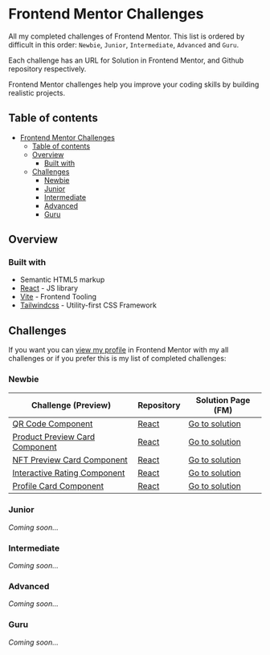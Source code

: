# Frontend Mentor Challenges

All my completed challenges of Frontend Mentor. This list is ordered by difficult in this order: `Newbie`, `Junior`, `Intermediate`, `Advanced` and `Guru`.

Each challenge has an URL for Solution in Frontend Mentor, and Github repository respectively.

Frontend Mentor challenges help you improve your coding skills by building realistic projects.

## Table of contents

- [Frontend Mentor Challenges](#frontend-mentor-challenges)
  - [Table of contents](#table-of-contents)
  - [Overview](#overview)
    - [Built with](#built-with)
  - [Challenges](#challenges)
    - [Newbie](#newbie)
    - [Junior](#junior)
    - [Intermediate](#intermediate)
    - [Advanced](#advanced)
    - [Guru](#guru)

## Overview

### Built with

- Semantic HTML5 markup
- [React](https://reactjs.org/) - JS library
- [Vite](https://vitejs.dev) - Frontend Tooling
- [Tailwindcss](https://tailwindcss.com) - Utility-first CSS Framework

## Challenges

If you want you can [view my profile](https://www.frontendmentor.io/profile/Ciensprog) in Frontend Mentor with my all challenges or if you prefer this is my list of completed challenges:

### Newbie

<!-- prettier-ignore -->
| Challenge (Preview) | Repository | Solution Page (FM) |
| --- | --- | --- |
| [QR Code Component](https://ciensprog.github.io/FM-001-QR-code-component/) | [React](https://github.com/Ciensprog/FM-001-QR-code-component) | [Go to solution](https://www.frontendmentor.io/solutions/qr-code-component-jleqdwHF8k) |
| [Product Preview Card Component](https://ciensprog.github.io/FM-002-Product-Preview-Card-Component/) | [React](https://github.com/Ciensprog/FM-002-Product-Preview-Card-Component) | [Go to solution](https://www.frontendmentor.io/solutions/product-preview-card-component-riJ8h4-u8Z) |
| [NFT Preview Card Component](https://ciensprog.github.io/FM-003-NFT-Preview-Card-Component/) | [React](https://github.com/Ciensprog/FM-003-NFT-Preview-Card-Component) | [Go to solution](https://www.frontendmentor.io/solutions/nft-preview-card-component-Nnnuw1iNrX) |
| [Interactive Rating Component](https://ciensprog.github.io/FM-004-Interactive-Rating-Component/) | [React](https://github.com/Ciensprog/FM-004-Interactive-Rating-Component) | [Go to solution](https://www.frontendmentor.io/solutions/interactive-rating-component-SgpEUFftS-) |
| [Profile Card Component](https://ciensprog.github.io/FM-005-Profile-Card-Component/) | [React](https://github.com/Ciensprog/FM-005-Profile-Card-Component) | [Go to solution](https://www.frontendmentor.io/solutions/profile-card-component-UycOGfQO5Q) |

### Junior

_Coming soon..._

### Intermediate

_Coming soon..._

### Advanced

_Coming soon..._

### Guru

_Coming soon..._
